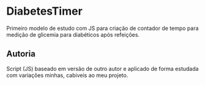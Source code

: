 # DiabetesTimer
Primeiro modelo de estudo com JS para criação de contador de tempo para medição de glicemia para diabéticos após refeições.

## Autoria
Script (JS) baseado em versão de outro autor e aplicado de forma estudada com variações minhas, cabiveis ao meu projeto.
